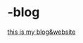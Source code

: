 # -blog

<a href="https://tansionline.github.io/-blog/html/index.html" target="blank">this is my blog&website  </a>
